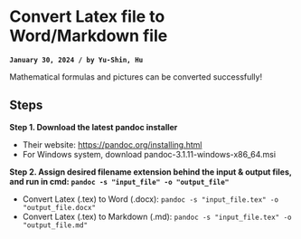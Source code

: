 # Convert Latex file to Word/Markdown file
**`January 30, 2024 / by Yu-Shin, Hu`**

Mathematical formulas and pictures can be converted successfully!

## Steps <br>

**Step 1. Download the latest pandoc installer**
-   Their website: https://pandoc.org/installing.html
-   For Windows system, download pandoc-3.1.11-windows-x86_64.msi

**Step 2. Assign desired filename extension behind the input & output files, and run in cmd: `pandoc -s "input_file" -o "output_file"`**
-   Convert Latex (.tex) to Word (.docx): `pandoc -s "input_file.tex" -o "output_file.docx"`
-   Convert Latex (.tex) to Markdown (.md): `pandoc -s "input_file.tex" -o "output_file.md"`
